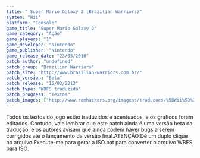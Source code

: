 ```yaml
---
title: " Super Mario Galaxy 2 (Brazilian Warriors)"
system: "Wii"
platform: "Console"
game_title: "Super Mario Galaxy 2"
game_category: "Ação"
game_players: "1"
game_developer: "Nintendo"
game_publisher: "Nintendo"
game_release_date: "23/05/2010"
patch_author: "undefined"
patch_group: "Brazilian Warriors"
patch_site: "http://www.brazilian-warriors.com.br/"
patch_version: "Beta"
patch_release: "15/03/2013"
patch_type: "WBFS traduzida"
patch_progress: "Textos"
patch_images: ["http://www.romhackers.org/imagens/traducoes/%5BWii%5D%20Super%20Mario%20Galaxy%202%20-%20Brazilian%20Warriors%20-%201.jpg","http://www.romhackers.org/imagens/traducoes/%5BWii%5D%20Super%20Mario%20Galaxy%202%20-%20Brazilian%20Warriors%20-%202.jpg","http://www.romhackers.org/imagens/traducoes/%5BWii%5D%20Super%20Mario%20Galaxy%202%20-%20Brazilian%20Warriors%20-%203.jpg"]
---
```

Todos os textos do jogo estão traduzidos e acentuados, e os gráficos foram editados. Contudo, vale lembrar que este patch ainda é uma versão beta da tradução, e os autores avisam que ainda podem haver bugs a serem corrigidos até o lançamento da versão final.ATENÇÃO:Dê um duplo clique no arquivo Execute-me para gerar a ISO.bat para converter o arquivo WBFS para ISO.